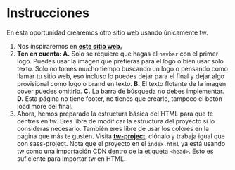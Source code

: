 # Instrucciones

En esta oportunidad crearemos otro sitio web usando únicamente tw.

1. Nos inspiraremos en [**este sitio web.**](https://stoic-wozniak-b26ce1.netlify.app/)
2. **Ten en cuenta:
   A.** Solo se requiere que hagas el `navbar` con el primer logo. Puedes usar la imagen que prefieras para el logo o bien usar solo texto. Solo no tomes mucho tiempo buscando un logo o pensando como llamar tu sitio web, eso incluso lo puedes dejar para el final y dejar algo provisional como logo o brand en texto.
   **B.** El texto flotante de la imagen cover puedes omitirlo.
   **C.** La barra de búsqueda no debes implementar.
   **D.** Esta página no tiene footer, no tienes que crearlo, tampoco el botón load more del final.
3. Ahora, hemos preparado la estructura básica del HTML para que te centres en tw. Eres libre de modificar la estructura del proyecto si lo consideras necesario. También eres libre de usar los colores en la página que más te gusten. Visita **[tw-project](https://github.com/BeeSoftLabs/tw-project)**, clónalo y trabaja igual que con sass-project. Nota que el proyecto en el `index.html` ya está usando tw como una importación CDN dentro de la etiqueta `<head>`. Esto es suficiente para importar tw en HTML.
